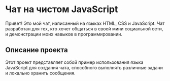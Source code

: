 # Чат на чистом JavaScript
Привет! Это мой чат, написанный на языках HTML, CSS и JavaScript. Чат разработан для тех, кто хочет общаться в своей мини социальной сети, и демонстрации моих навыков в программировании.

## Описание проекта
Этот проект представляет собой пример использования языка JavaScript для создания чата, способного выполнять различные задачи и локально хранить сообщения.
